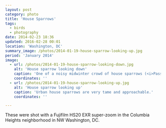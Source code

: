 ```yaml
---
layout: post
category: photo
title: 'House Sparrows'
tags:
  - birds
  - photography
date: 2014-02-23 18:36
updated: 2016-02-28 00:01
location: 'Washington, DC'
summary_image: /photos/2014-01-19-house-sparrow-looking-up.jpg
period: 'January 2014'
image:
  - url: /photos/2014-01-19-house-sparrow-looking-down.jpg
    alt: 'House sparrow looking down'
    caption: 'One of a noisy midwinter crowd of house sparrows (<i>Passer domesticus</i>).'
    coordinates: ''
  - url: /photos/2014-01-19-house-sparrow-looking-up.jpg
    alt: 'House sparrow looking up'
    caption: 'Urban house sparrows are very tame and approachable.'
    coordinates: ''

---
```


These were shot with a Fujifilm HS20 EXR super-zoom in the Columbia Heights neighborhood in NW Washington, DC.

